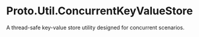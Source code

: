 # Proto.Util.ConcurrentKeyValueStore

A thread-safe key-value store utility designed for concurrent scenarios.
